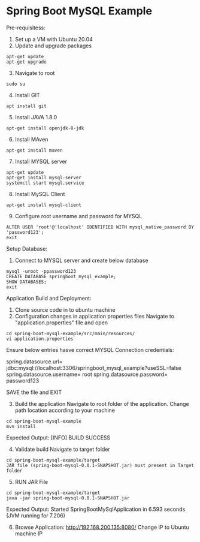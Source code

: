 # Spring Boot MySQL Example

Pre-requisitess:

1. Set up a VM with Ubuntu 20.04 
2. Update and upgrade packages
```
apt-get update 
apt-get upgrade
```
3. Navigate to root
```
sudo su
```
4. Install GIT
```
apt install git
```
5. Install JAVA 1.8.0
```
apt-get install openjdk-8-jdk
```
6. Install MAven
```
apt-get install maven
```
7. Install MYSQL server
```
apt-get update
apt-get install mysql-server
systemctl start mysql.service
```
8. Install MySQL Client
```
apt-get install mysql-client
```
9. Configure root username and password for MYSQL

```mysql
ALTER USER 'root'@'localhost' IDENTIFIED WITH mysql_native_password BY 'password123';
exit
```


Setup Database:
1. Connect to MYSQL server and create below database
```
mysql -uroot -ppassword123
CREATE DATABASE springboot_mysql_example;
SHOW DATABASES;
exit
```
Application Build and Deployment:
1. Clone source code in to ubuntu machine
2. Configuration changes in application properties files
Navigate to "application.properties" file and open
```
cd spring-boot-mysql-example/src/main/resources/
vi application.properties
```
Ensure below entries hasve correct MYSQL Connection credentials:

spring.datasource.url= jdbc:mysql://localhost:3306/springboot_mysql_example?useSSL=false
spring.datasource.username= root
spring.datasource.password= password123

SAVE the file and EXIT


3. Build the application
Navigate to root folder of the application. Change path location according to your machine
```
cd spring-boot-mysql-example
mvn install
```
Expected Output:
[INFO] BUILD SUCCESS

4. Validate build
Navigate to target folder
```
cd spring-boot-mysql-example/target
JAR file (spring-boot-mysql-0.0.1-SNAPSHOT.jar) must present in Target folder
```
5. RUN JAR File
```
cd spring-boot-mysql-example/target
java -jar spring-boot-mysql-0.0.1-SNAPSHOT.jar
```
Expected Output:
Started SpringBootMySqlApplication in 6.593 seconds (JVM running for 7.206)


6. Browse Application:
http://192.168.200.135:8080/
Change IP to Ubuntu machine IP



